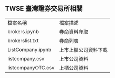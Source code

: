 ## TWSE 臺灣證券交易所相關
<table width="100%">
	<tr>
		<td>
			檔案名稱
		</td>
		<td>
			檔案描述
		</td>
	</tr>
	<tr>
		<td>
			brokers.ipynb
		</td>
		<td>
			券商資料爬取
		</td>
	</tr>
	<tr>
		<td>
			brokerslist.txt
		</td>
		<td>
			券商列表
		</td>
	</tr>
	<tr>
		<td>
			ListCompany.ipynb
		</td>
		<td>
			上市上櫃公司資料下載
		</td>
	</tr>
	<tr>
		<td>
			listcompany.csv
		</td>
		<td>
			上市公司資料
		</td>
	</tr>
	<tr>
		<td>
			listcompanyOTC.csv
		</td>
		<td>
			上櫃公司資料
		</td>
	</tr>
</table>

